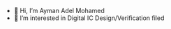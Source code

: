 - 👋 Hi, I’m Ayman Adel Mohamed
- 👀 I’m interested in Digital IC Design/Verification filed

<!---
aymanaadel/aymanaadel is a ✨ special ✨ repository because its `README.md` (this file) appears on your GitHub profile.
You can click the Preview link to take a look at your changes.
--->
